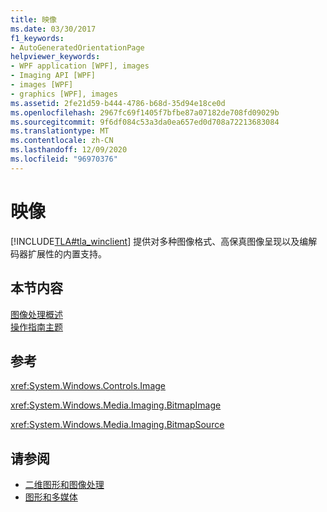 ```yaml
---
title: 映像
ms.date: 03/30/2017
f1_keywords:
- AutoGeneratedOrientationPage
helpviewer_keywords:
- WPF application [WPF], images
- Imaging API [WPF]
- images [WPF]
- graphics [WPF], images
ms.assetid: 2fe21d59-b444-4786-b68d-35d94e18ce0d
ms.openlocfilehash: 2967fc69f1405f7bfbe87a07182de708fd09029b
ms.sourcegitcommit: 9f6df084c53a3da0ea657ed0d708a72213683084
ms.translationtype: MT
ms.contentlocale: zh-CN
ms.lasthandoff: 12/09/2020
ms.locfileid: "96970376"
---
```

# <a name="images"></a>映像
[!INCLUDE[TLA#tla_winclient](../../../includes/tlasharptla-winclient-md.md)] 提供对多种图像格式、高保真图像呈现以及编解码器扩展性的内置支持。  
  
## <a name="in-this-section"></a>本节内容  
 [图像处理概述](imaging-overview.md)  
 [操作指南主题](imaging-how-to-topics.md)  
  
## <a name="reference"></a>参考  
 <xref:System.Windows.Controls.Image>  
  
 <xref:System.Windows.Media.Imaging.BitmapImage>  
  
 <xref:System.Windows.Media.Imaging.BitmapSource>  
  
## <a name="see-also"></a>请参阅

- [二维图形和图像处理](../advanced/optimizing-performance-2d-graphics-and-imaging.md)
- [图形和多媒体](index.md)
